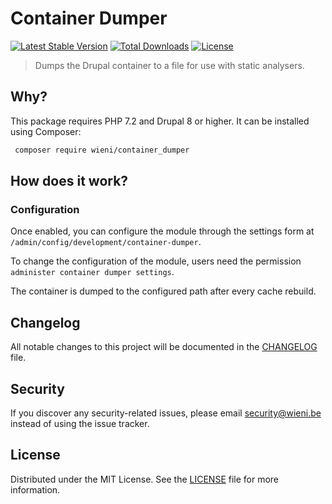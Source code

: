 Container Dumper
======================

[![Latest Stable Version](https://poser.pugx.org/wieni/container_dumper/v/stable)](https://packagist.org/packages/wieni/container_dumper)
[![Total Downloads](https://poser.pugx.org/wieni/container_dumper/downloads)](https://packagist.org/packages/wieni/container_dumper)
[![License](https://poser.pugx.org/wieni/container_dumper/license)](https://packagist.org/packages/wieni/container_dumper)

> Dumps the Drupal container to a file for use with static analysers.

## Why?
This package requires PHP 7.2 and Drupal 8 or higher. It can be installed using Composer:

```bash
 composer require wieni/container_dumper
```

## How does it work?
### Configuration
Once enabled, you can configure the module through the settings form at
`/admin/config/development/container-dumper`. 

To change the configuration of the module, users need the permission
`administer container dumper settings`.

The container is dumped to the configured path after every cache rebuild.
     
## Changelog
All notable changes to this project will be documented in the
[CHANGELOG](CHANGELOG.md) file.

## Security
If you discover any security-related issues, please email
[security@wieni.be](mailto:security@wieni.be) instead of using the issue
tracker.

## License
Distributed under the MIT License. See the [LICENSE](LICENSE) file
for more information.
